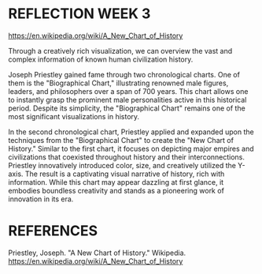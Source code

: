 # REFLECTION WEEK 3

https://en.wikipedia.org/wiki/A_New_Chart_of_History

Through a creatively rich visualization, we can overview the vast and complex information of known human civilization history.

Joseph Priestley gained fame through two chronological charts. One of them is the "Biographical Chart," illustrating renowned male figures, leaders, and philosophers over a span of 700 years. This chart allows one to instantly grasp the prominent male personalities active in this historical period. Despite its simplicity, the "Biographical Chart" remains one of the most significant visualizations in history.

In the second chronological chart, Priestley applied and expanded upon the techniques from the "Biographical Chart" to create the "New Chart of History." Similar to the first chart, it focuses on depicting major empires and civilizations that coexisted throughout history and their interconnections. Priestley innovatively introduced color, size, and creatively utilized the Y-axis. The result is a captivating visual narrative of history, rich with information. While this chart may appear dazzling at first glance, it embodies boundless creativity and stands as a pioneering work of innovation in its era.

# REFERENCES
Priestley, Joseph. "A New Chart of History." Wikipedia. https://en.wikipedia.org/wiki/A_New_Chart_of_History
